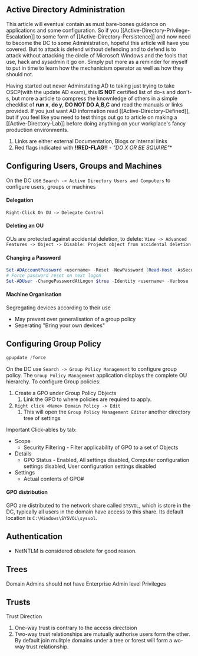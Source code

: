 ## Active Directory Administration

This article will eventual contain as must bare-bones guidance on applications and some configuration. So if you [[Active-Directory-Privilege-Escalation]] to some form of [[Active-Directory-Persistence]] and now need to become the DC to some Administration, hopeful this article will have you covered. But to attack is defend without defending and to defend is to attack without attacking the circle of Microsoft Windows and the fools that use, hack and sysadmin it go on. Simply put more as a reminder for myself to put in time to learn how the mechanicism operator as well as how they should not.  

Having started out never Adminstating AD to taking just trying to take OSCP(with the update AD exam), this **IS  NOT** certified list of do-s and don't-s, but more a article to compress the knownledge of others in a simple checklist  of **run x**, **do y**, **DO NOT DO A,B,C** and read the manuals or links provided. If you just want AD  information read [[Active-Directory-Defined]], but if you feel like you need to test things out go to article on making a [[Active-Directory-Lab]] before doing anything on your workplace's fancy production environments.

1. Links are either external Documentation, Blogs or Internal links
1. Red flags indicated with **!!RED-FLAG!!** - *"DO X OR BE SQUARE"**


## Configuring Users, Groups and Machines
On the DC use `Search -> Active Directory Users and Computers` to configure users, groups or machines

#### Delegation

`Right-Click On OU -> Delegate Control `

#### Deleting an OU
OUs are protected against accidental deletion, to delete:  `View -> Advanced Features -> Object -> Disable: Project object from accidental deletion`

#### Changing a Password
```powershell
Set-ADAccountPassword <username> -Reset -NewPassword (Read-Host -AsSecureString -Prompt 'New Password') -Verbose
# Force password reset on next logon
Set-ADUser -ChangePasswordAtLogon $true -Identity <username> -Verbose
```

#### Machine Organisation
Segregating devices according to their use
- May prevent over generalisation of a group policy
- Seperating "Bring your own devices"

## Configuring Group Policy

```powershell
gpupdate /force
```

On the DC use `Search -> Group Policy Management` to configure group policy. The `Group Policy Management` application displays the complete OU hierarchy. To configure Group policies:
1. Create a GPO under Group Policy Objects 
	1. Link the GPO to where policies are required to apply.
2. `Right click <Name> Domain Policy -> Edit`
	1. This will open the `Group Policy Management Editor` another directory tree of settings

Important Click-ables by tab:
- Scope
	- Security Filtering - Filter applicability of GPO to a set of Objects
- Details
	- GPO Status - Enabled, All settings disabled, Computer configuration settings disabled, User configuration settings disabled
- Settings
	- Actual contents of GPO#

#### GPO distribution
GPO are distributed to the network share called `SYSVOL`, which is store in the DC, typically all users in  the domain have access to this share. Its default location is `C:\Windows\SYSVOL\sysvol`.

## Authentication

- NetNTLM is considered obselete for good reason.

## Trees

Domain Admins should not have Enterprise Admin level Privileges

## Trusts

Trust Direction
1. One-way trust is contrary to the access directoion
2. Two-way trust relationships are mutually authorise users form the other. By default join mulitple domains under a tree or forest will form a wo-way trust relationship.